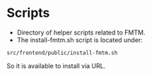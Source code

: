 # Scripts

- Directory of helper scripts related to FMTM.
- The install-fmtm.sh script is located under:

`src/frontend/public/install-fmtm.sh`

So it is available to install via URL.

